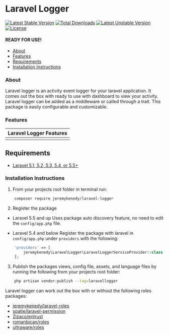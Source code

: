 # Laravel Logger

[![Latest Stable Version](https://poser.pugx.org/jeremykenedy/laravel-logger/v/stable)](https://packagist.org/packages/jeremykenedy/laravel-logger)
[![Total Downloads](https://poser.pugx.org/jeremykenedy/laravel-logger/downloads)](https://packagist.org/packages/jeremykenedy/laravel-logger)
[![Latest Unstable Version](https://poser.pugx.org/jeremykenedy/laravel-logger/v/unstable)](https://packagist.org/packages/jeremykenedy/laravel-logger)
[![License](https://poser.pugx.org/jeremykenedy/laravel-logger/license)](https://packagist.org/packages/jeremykenedy/laravel-logger)

#### READY FOR USE!
- [About](#about)
- [Features](#features)
- [Requirements](#requirements)
- [Installation Instructions](#installation-instructions)

### About
Laravel logger is an activity event logger for your laravel application. It comes out the box with ready to use with dashboard to view your activity. Laravel logger can be added as a middleware or called through a trait. This package is easily configurable and customizable.

### Features

| Laravel Logger Features  |
| :------------ |
||

## Requirements
* [Laravel 5.1, 5.2, 5.3, 5.4, or 5.5+](https://laravel.com/docs/installation)


### Installation Instructions

1. From your projects root folder in terminal run:

```bash
    composer require jeremykenedy/laravel-logger
```

2. Register the package

* Laravel 5.5 and up
Uses package auto discovery feature, no need to edit the `config/app.php` file.

* Laravel 5.4 and below
Register the package with laravel in `config/app.php` under `providers` with the following:

```php
    'providers' => [
        jeremykenedy\LaravelLogger\LaravelLoggerServiceProvider::class,
    ];
```

3. Publish the packages views, config file, assets, and language files by running the following from your projects root folder:

```bash
    php artisan vendor:publish --tag=laravellogger
```



















Laravel logger can work out the box with or without the following roles packages:
* [jeremykenedy/laravel-roles](https://github.com/jeremykenedy/laravel-roles)
* [spatie/laravel-permission](https://github.com/spatie/laravel-permission)
* [Zizaco/entrust](https://github.com/Zizaco/entrust)
* [romanbican/roles](https://github.com/romanbican/roles)
* [ultraware/roles](https://github.com/ultraware/roles)


